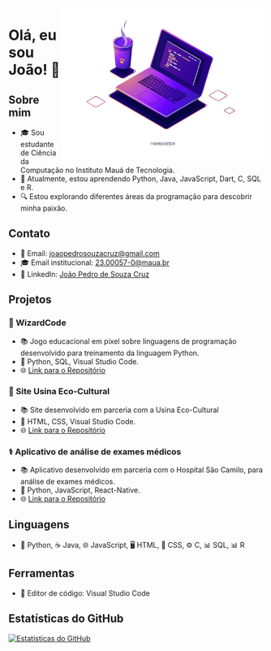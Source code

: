 <img src="laptop.png" alt="ilustração de um computador" min-width="400px" max-width="400px" width="400px" align="right">

# Olá, eu sou João! 👋

## Sobre mim
- 🎓 Sou estudante de Ciência da Computação no Instituto Mauá de Tecnologia.
- 🌱 Atualmente, estou aprendendo Python, Java, JavaScript, Dart, C, SQL e R.
- 🔍 Estou explorando diferentes áreas da programação para descobrir minha paixão.

## Contato
- 📧 Email: [joaopedrosouzacruz@gmail.com](mailto:joaopedrosouzacruz@gmail.com)
- 🎓 Email institucional: [23.00057-0@maua.br](mailto:23.00057-0@maua.br)
- 🔗 LinkedIn: [João Pedro de Souza Cruz](https://www.linkedin.com/in/joão-pedro-de-souza-cruz-34a2731b4/)

## Projetos

### 👾 WizardCode
  - 📚  Jogo educacional em pixel sobre linguagens de programação desenvolvido para treinamento da linguagem Python.
  - 🔧  Python, SQL, Visual Studio Code.
  - 🌐  [Link para o Repositório](https://github.com/Pitucooh/WizardCode)
    
### 🌳 Site Usina Eco-Cultural
  - 📚  Site desenvolvido em parceria com a Usina Eco-Cultural
  - 🔧  HTML, CSS, Visual Studio Code.
  - 🌐  [Link para o Repositório](https://github.com/Pitucooh/PII-UsinaEco-Cultural)

### ⚕️ Aplicativo de análise de exames médicos
  - 📚  Aplicativo desenvolvido em parceria com o Hospital São Camilo, para análise de exames médicos.
  - 🔧  Python, JavaScript, React-Native.
  - 🌐  [Link para o Repositório](https://github.com/Pitucooh/pii-gestao-saude/)
    
## Linguagens
- 🐍 Python, ☕ Java, 🌐 JavaScript, 🖥️ HTML, 🎨 CSS, ⚙️ C, 📊 SQL, 📊 R
  
## Ferramentas
- 📝 Editor de código: Visual Studio Code

## Estatísticas do GitHub
[![Estatísticas do GitHub](https://github-readme-stats.vercel.app/api?username=Pitucooh&show_icons=true&theme=radical)](https://github.com/Pitucooh)
